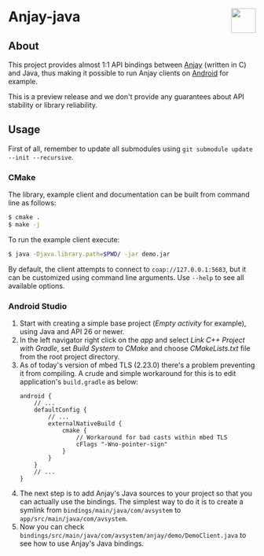 # Anjay-java [<img align="right" height="50px" src="https://avsystem.github.io/Anjay-doc/_images/avsystem_logo.png">](http://www.avsystem.com/)

## About

This project provides almost 1:1 API bindings between [Anjay](https://github.com/AVSystem/Anjay)
(written in C) and Java, thus making it possible to run Anjay clients on
[Android](https://www.android.com/) for example.

This is a preview release and we don't provide any guarantees about API stability
or library reliability.

## Usage

First of all, remember to update all submodules using `git submodule update --init --recursive`.

### CMake

The library, example client and documentation can be built from command line as follows:
```sh
$ cmake .
$ make -j
```

To run the example client execute:
```sh
$ java -Djava.library.path=$PWD/ -jar demo.jar
```

By default, the client attempts to connect to `coap://127.0.0.1:5683`, but it
can be customized using command line arguments. Use `--help` to see all available
options.

### Android Studio

1. Start with creating a simple base project (_Empty activity_ for example),
   using Java and API 26 or newer.
2. In the left navigator right click on the _app_ and select
   _Link C++ Project with Gradle_, set _Build System_ to _CMake_ and choose
   _CMakeLists.txt_ file from the root project directory.
3. As of today's version of mbed TLS (2.23.0) there's a problem preventing it
   from compiling. A crude and simple workaround for this is to edit
   application's `build.gradle` as below:
   ```
   android {
       // ...
       defaultConfig {
           // ...
           externalNativeBuild {
               cmake {
                   // Workaround for bad casts within mbed TLS
                   cFlags "-Wno-pointer-sign"
               }
           }
       }
       // ...
   }
   ```
4. The next step is to add Anjay's Java sources to your project so that you can
   actually use the bindings. The simplest way to do it is to create a symlink
   from `bindings/main/java/com/avsystem` to `app/src/main/java/com/avsystem`.
5. Now you can check
   `bindings/src/main/java/com/avsystem/anjay/demo/DemoClient.java` to see
   how to use Anjay's Java bindings.
